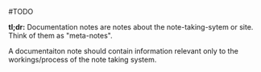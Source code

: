 ---
---

#TODO

**tl;dr:** Documentation notes are notes about the note-taking-sytem or site. Think of them as "meta-notes".

A documentaiton note should contain information relevant only to the workings/process of the note taking system.
